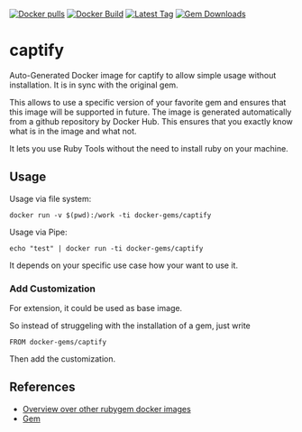 [![Docker pulls](https://img.shields.io/docker/pulls/rubygem/captify.svg)](https://hub.docker.com/r/rubygem/captify/)
[![Docker Build](https://img.shields.io/docker/automated/rubygem/captify.svg)](https://hub.docker.com/r/rubygem/captify/)
[![Latest Tag](https://img.shields.io/github/tag/docker-rubygem/captify.svg)](https://hub.docker.com/r/rubygem/captify/)
[![Gem Downloads](https://img.shields.io/gem/dt/captify.svg)](https://rubygems.org/gems/captify/)
# captify

Auto-Generated Docker image for captify to allow simple usage without installation.
It is in sync with the original gem.

This allows to use a specific version of your favorite gem and ensures that this image will be supported in future.
The image is generated automatically from a github repository by Docker Hub.
This ensures that you exactly know what is in the image and what not.

It lets you use Ruby Tools without the need to install ruby on your machine.

## Usage

Usage via file system:

`docker run -v $(pwd):/work -ti docker-gems/captify`

Usage via Pipe:

`echo "test" | docker run -ti docker-gems/captify`

It depends on your specific use case how your want to use it.

### Add Customization

For extension, it could be used as base image.

So instead of struggeling with the installation of a gem, just write

`FROM docker-gems/captify`

Then add the customization.

## References

 - [Overview over other rubygem docker images](https://github.com/thinkbot/docker-rubygem)
 - [Gem](https://rubygems.org/gems/captify/)
